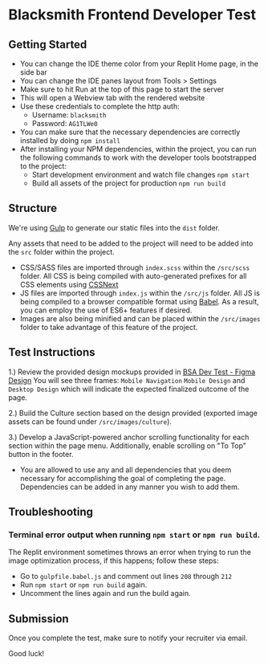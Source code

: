 # Blacksmith Frontend Developer Test

## Getting Started

- You can change the IDE theme color from your Replit Home page, in the side bar
- You can change the IDE panes layout from Tools > Settings
- Make sure to hit Run at the top of this page to start the server
- This will open a Webview tab with the rendered website
- Use these credentials to complete the http auth:
	- Username: `blacksmith`
	- Password: `AG1TLWe0`
- You can make sure that the necessary dependencies are correctly installed by doing `npm install`
- After installing your NPM dependencies, within the project, you can run the following commands to work with the developer tools bootstrapped to the project:
	- Start development environment and watch file changes `npm start`
	- Build all assets of the project for production `npm run build`


## Structure

We're using [Gulp](https://gulpjs.com/) to generate our static files into the `dist` folder.

Any assets that need to be added to the project will need to be added into the `src` folder within the project.

- CSS/SASS files are imported through `index.scss` within the `/src/scss` folder. All CSS is being compiled with auto-generated prefixes for all CSS elements using [CSSNext](https://cssnext.github.io/)
- JS files are imported through `index.js` within the `/src/js` folder. All JS is being compiled to a browser compatible format using [Babel](https://babeljs.io/). As a result, you can employ the use of ES6+ features if desired.
- Images are also being minified and can be placed within the `/src/images` folder to take advantage of this feature of the project.


## Test Instructions

1.) Review the provided design mockups provided in [BSA Dev Test - Figma Design](https://www.figma.com/file/UBvw22M97fuzaR319laPor/BSA-Frontend-Dev-Test?type=design&node-id=0%3A1&t=lAoYaRUf0pTC1eC7-1) You will see three frames: `Mobile Navigation` `Mobile Design` and `Desktop Design` which will indicate the expected finalized outcome of the page.

2.) Build the Culture section based on the design provided (exported image assets can be found under `/src/images/culture`).

3.) Develop a JavaScript-powered anchor scrolling functionality for each section within the page menu. Additionally, enable scrolling on "To Top" button in the footer.

- You are allowed to use any and all dependencies that you deem necessary for accomplishing the goal of completing the page. Dependencies can be added in any manner you wish to add them.


## Troubleshooting

### Terminal error output when running `npm start` or `npm run build`.

The Replit environment sometimes throws an error when trying to run the image optimization process, if this happens; follow these steps: 

- Go to `gulpfile.babel.js` and comment out lines `208` through `212`
- Run `npm start` or `npm run build` again.
- Uncomment the lines again and run the build again.


## Submission

Once you complete the test, make sure to notify your recruiter via email.

Good luck!
